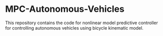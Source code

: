 # MPC-Autonomous-Vehicles
This repository contains the code for nonlinear model predictive controller for controlling autonomous vehicles using bicycle kinematic model.
